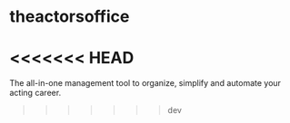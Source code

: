 # theactorsoffice
<<<<<<< HEAD
=======
 
The all-in-one management tool to organize, simplify and automate your acting career.
>>>>>>> dev

